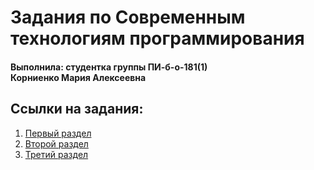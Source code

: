 <h1>Задания по Современным технологиям программирования</h1>
<h4>Выполнила: студентка группы ПИ-б-о-181(1)<br>Корниенко Мария Алексеевна</h4>
<h2>Ссылки на задания:</h2>
<ol>
	<li><a href="https://vladimirchabanov.github.io/practice1.html">Первый раздел</a></li>
	<li><a href="https://vladimirchabanov.github.io/practice2.html">Второй раздел</a></li>
	<li><a href="https://vladimirchabanov.github.io/practice3.html">Третий раздел</a></li>
</ol>
